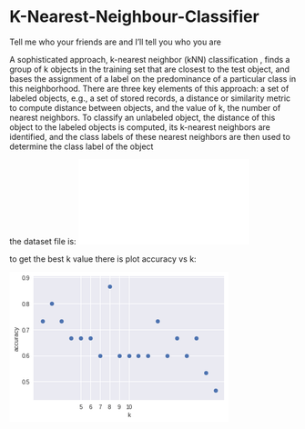 # K-Nearest-Neighbour-Classifier
Tell me who your friends are and I’ll tell you who you are

A sophisticated approach, k-nearest neighbor (kNN) classification , finds a group
of k objects in the training set that are closest to the test object, and bases the assignment of
a label on the predominance of a particular class in this neighborhood. There are three key
elements of this approach: a set of labeled objects, e.g., a set of stored records, a distance
or similarity metric to compute distance between objects, and the value of k, the number of
nearest neighbors. To classify an unlabeled object, the distance of this object to the labeled
objects is computed, its k-nearest neighbors are identified, and the class labels of these nearest
neighbors are then used to determine the class label of the object

the dataset file is:
![alt text](fruit_data_with_colors.txt)


to get the best k value there is plot accuracy vs k:

![alt text](download.png)
